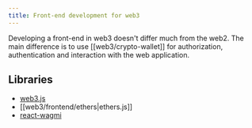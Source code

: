 ```yaml
---
title: Front-end development for web3
---
```


Developing a front-end in web3 doesn't differ much from the web2. The main difference is to use [[web3/crypto-wallet]] for authorization, authentication and interaction with the web application.

## Libraries

- [web3.js](https://web3js.readthedocs.io/en/v1.8.0/)
- [[web3/frontend/ethers|ethers.js]]
- [react-wagmi](https://wagmi.sh)
